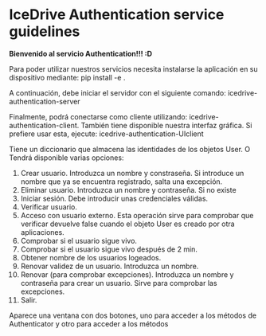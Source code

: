 # IceDrive Authentication service guidelines
**Bienvenido al servicio Authentication!!! :D**

Para poder utilizar nuestros servicios necesita instalarse la aplicación en su dispositivo mediante: pip install -e .

A continuación, debe iniciar el servidor con el siguiente comando: icedrive-authentication-server

Finalmente, podrá conectarse como cliente utilizando: icedrive-authentication-client. También tiene disponible nuestra interfaz gráfica. Si prefiere usar esta, ejecute: icedrive-authentication-UIclient


Tiene un diccionario que almacena las identidades de los objetos User. O
Tendrá disponible varias opciones:
1. Crear usuario. Introduzca un nombre y constraseña. Si introduce un nombre que ya se encuentra registrado, salta una excepción.
2. Eliminar usuario. Introduzca un nombre y contraseña. Si no existe 
3. Iniciar sesión. Debe introducir unas credenciales válidas.
4. Verificar usuario.
5. Acceso con usuario externo. Esta operación sirve para comprobar que verificar devuelve false cuando el objeto User es creado por otra aplicaciones.
6. Comprobar si el usuario sigue vivo.
7. Comprobar si el usuario sigue vivo después de 2 min.
8. Obtener nombre de los usuarios logeados.
9. Renovar validez de un usuario. Introduzca un nombre. 
10. Renovar (para comprobar excepciones). Introduzca un nombre y contraseña para crear un usuario. Sirve para comprobar las excepciones.
11. Salir.


Aparece una ventana con dos botones, uno para acceder a los métodos de Authenticator y otro para acceder a los métodos 

